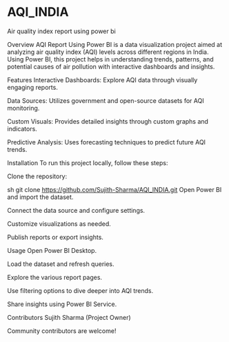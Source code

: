 # AQI_INDIA
Air quality index report using power bi

Overview
AQI Report Using Power BI is a data visualization project aimed at analyzing air quality index (AQI) levels across different regions in India. Using Power BI, this project helps in understanding trends, patterns, and potential causes of air pollution with interactive dashboards and insights.

Features
Interactive Dashboards: Explore AQI data through visually engaging reports.

Data Sources: Utilizes government and open-source datasets for AQI monitoring.

Custom Visuals: Provides detailed insights through custom graphs and indicators.

Predictive Analysis: Uses forecasting techniques to predict future AQI trends.

Installation
To run this project locally, follow these steps:

Clone the repository:

sh
git clone https://github.com/Sujith-Sharma/AQI_INDIA.git
Open Power BI and import the dataset.

Connect the data source and configure settings.

Customize visualizations as needed.

Publish reports or export insights.

Usage
Open Power BI Desktop.

Load the dataset and refresh queries.

Explore the various report pages.

Use filtering options to dive deeper into AQI trends.

Share insights using Power BI Service.

Contributors
Sujith Sharma (Project Owner)

Community contributors are welcome!

